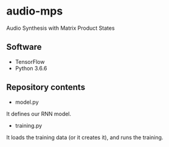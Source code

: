 # audio-mps
Audio Synthesis with Matrix Product States

## Software

* TensorFlow
* Python 3.6.6

## Repository contents

* model.py

It defines our RNN model.

* training.py

It loads the training data (or it creates it), and runs the training.
